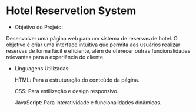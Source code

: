 # Hotel Reservetion System

- Objetivo do Projeto:

Desenvolver uma página web para um sistema de reservas de hotel. O objetivo é criar uma interface intuitiva que permita aos usuários realizar reservas de forma fácil e eficiente, além de oferecer outras funcionalidades relevantes para a experiência do cliente.

- Linguagens Utilizadas:
  
  HTML: Para a estruturação do conteúdo da página.
  
  CSS: Para estilização e design responsivo.
  
  JavaScript: Para interatividade e funcionalidades dinâmicas.
